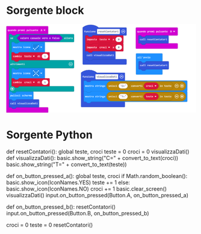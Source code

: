 # Sorgente block

![](../img/contatoreTestaCroce.png)


# Sorgente Python

def resetContatori():
    global teste, croci
    teste = 0
    croci = 0
    visualizzaDati()
def visualizzaDati():
    basic.show_string("C=" + convert_to_text(croci))
    basic.show_string("T=" + convert_to_text(teste))

def on_button_pressed_a():
    global teste, croci
    if Math.random_boolean():
        basic.show_icon(IconNames.YES)
        teste += 1
    else:
        basic.show_icon(IconNames.NO)
        croci += 1
    basic.clear_screen()
    visualizzaDati()
input.on_button_pressed(Button.A, on_button_pressed_a)

def on_button_pressed_b():
    resetContatori()
input.on_button_pressed(Button.B, on_button_pressed_b)

croci = 0
teste = 0
resetContatori()
